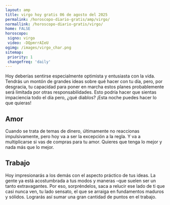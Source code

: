 ```yaml
---
layout: amp
title: virgo hoy gratis 06 de agosto del 2025 
permalink: /horoscopo-diario-gratis/amp/virgo/
normallink: /horoscopo-diario-gratis/virgo/
home: FALSE
horoscopo:
 signo: virgo
 video: -DQpmrrAIeU
ogimg: /images/virgo_char.png
sitemap:
 priority: 1
 changefreq: 'daily'
---
```



Hoy deberías sentirse especialmente optimista y entusiasta con la vida. Tendrás un montón de grandes ideas sobre qué hacer con tu día, pero, por desgracia, tu capacidad para poner en marcha estos planes probablemente será limitada por otras responsabilidades. Esto podría hacer que sientas impaciencia todo el día pero, ¿qué diablos? ¡Esta noche puedes hacer lo que quieras!

## Amor

Cuando se trata de temas de dinero, últimamente no reaccionas impulsivamente, pero hoy va a ser la excepción a la regla. Y va a multiplicarse si vas de compras para tu amor. Quieres que tenga lo mejor y nada más que lo mejor.

## Trabajo

Hoy impresionarás a los demás con el aspecto práctico de tus ideas. La gente ya está acostumbrada a tus modos y maneras –que suelen ser un tanto extravagantes. Por eso, sorpréndelos, saca a relucir ese lado de ti que casi nunca ven, tu lado sensato, el que se arraiga en fundamentos maduros y sólidos. Lograrás así sumar una gran cantidad de puntos en el trabajo.